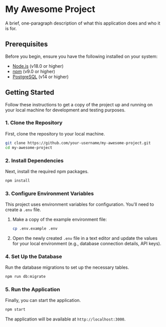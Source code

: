 # My Awesome Project

A brief, one-paragraph description of what this application does and who it is for.

## Prerequisites

Before you begin, ensure you have the following installed on your system:

*   [Node.js](https://nodejs.org/) (v18.0 or higher)
*   [npm](https://www.npmjs.com/) (v9.0 or higher)
*   [PostgreSQL](https://www.postgresql.org/) (v14 or higher)

## Getting Started

Follow these instructions to get a copy of the project up and running on your local machine for development and testing purposes.

### 1. Clone the Repository

First, clone the repository to your local machine.

```bash
git clone https://github.com/your-username/my-awesome-project.git
cd my-awesome-project
```

### 2. Install Dependencies

Next, install the required npm packages.

```bash
npm install
```

### 3. Configure Environment Variables

This project uses environment variables for configuration. You'll need to create a `.env` file.

1.  Make a copy of the example environment file:
    ```bash
    cp .env.example .env
    ```

2.  Open the newly created `.env` file in a text editor and update the values for your local environment (e.g., database connection details, API keys).

### 4. Set Up the Database

Run the database migrations to set up the necessary tables.

```bash
npm run db:migrate
```

### 5. Run the Application

Finally, you can start the application.

```bash
npm start
```

The application will be available at `http://localhost:3000`.
